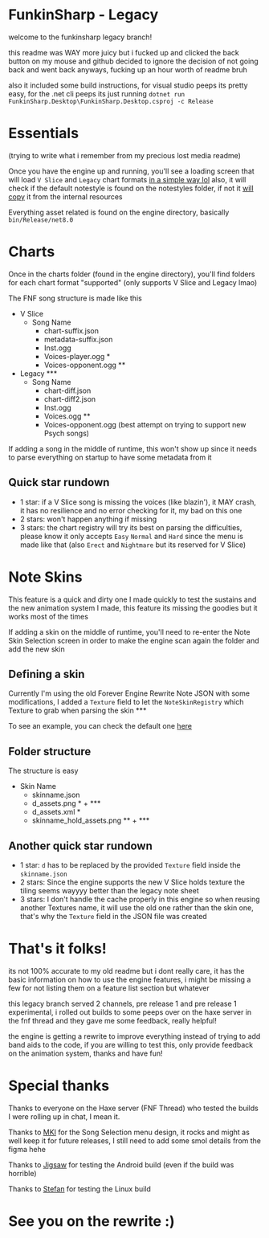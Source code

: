 # FunkinSharp - Legacy

welcome to the funkinsharp legacy branch!

this readme was WAY more juicy but i fucked up and clicked the back button on my mouse and github decided to ignore the decision of not going back and went back anyways, fucking up an hour worth of readme bruh

also it included some build instructions, for visual studio peeps its pretty easy, for the .net cli peeps its just running `dotnet run FunkinSharp.Desktop\FunkinSharp.Desktop.csproj -c Release`

# Essentials

(trying to write what i remember from my precious lost media readme)

Once you have the engine up and running, you'll see a loading screen that will load `V Slice` and `Legacy` chart formats [in a simple way lol](https://github.com/SanicBTW/FunkinSharp/blob/legacy/FunkinSharp/FunkinSharp.engine/Funkin/ChartRegistry.cs#L63) also, it will check if the default notestyle is found on the notestyles folder, if not it [will copy](https://github.com/SanicBTW/FunkinSharp/blob/legacy/FunkinSharp/FunkinSharp.engine/Funkin/Data/NoteSkinRegistry.cs#L89) it from the internal resources

Everything asset related is found on the engine directory, basically `bin/Release/net8.0`

# Charts

Once in the charts folder (found in the engine directory), you'll find folders for each chart format "supported" (only supports V Slice and Legacy lmao)

The FNF song structure is made like this

- V Slice
   - Song Name
      - chart-suffix.json
      - metadata-suffix.json
      - Inst.ogg
      - Voices-player.ogg *
      - Voices-opponent.ogg **
- Legacy ***
   - Song Name
      - chart-diff.json
      - chart-diff2.json
      - Inst.ogg
      - Voices.ogg **
      - Voices-opponent.ogg (best attempt on trying to support new Psych songs)
    
If adding a song in the middle of runtime, this won't show up since it needs to parse everything on startup to have some metadata from it

## Quick star rundown
- 1 star: if a V Slice song is missing the voices (like blazin'), it MAY crash, it has no resilience and no error checking for it, my bad on this one
- 2 stars: won't happen anything if missing
- 3 stars: the chart registry will try its best on parsing the difficulties, please know it only accepts `Easy` `Normal` and `Hard` since the menu is made like that (also `Erect` and `Nightmare` but its reserved for V Slice)

# Note Skins

This feature is a quick and dirty one I made quickly to test the sustains and the new animation system I made, this feature its missing the goodies but it works most of the times

If adding a skin on the middle of runtime, you'll need to re-enter the Note Skin Selection screen in order to make the engine scan again the folder and add the new skin

## Defining a skin

Currently I'm using the old Forever Engine Rewrite Note JSON with some modifications, I added a `Texture` field to let the `NoteSkinRegistry` which Texture to grab when parsing the skin ***

To see an example, you can check the default one [here](https://github.com/SanicBTW/FunkinSharp/blob/legacy/FunkinSharp/FunkinSharp.Resources/NoteTypes/funkin/funkin.json)

## Folder structure

The structure is easy

- Skin Name
  - skinname.json
  - d_assets.png * + ***
  - d_assets.xml *
  - skinname_hold_assets.png ** + ***

## Another quick star rundown

- 1 star: `d` has to be replaced by the provided `Texture` field inside the `skinname.json`
- 2 stars: Since the engine supports the new V Slice holds texture the tiling seems wayyyy better than the legacy note sheet
- 3 stars: I don't handle the cache properly in this engine so when reusing another Textures name, it will use the old one rather than the skin one, that's why the `Texture` field in the JSON file was created

# That's it folks!

its not 100% accurate to my old readme but i dont really care, it has the basic information on how to use the engine features, i might be missing a few for not listing them on a feature list section but whatever

this legacy branch served 2 channels, pre release 1 and pre release 1 experimental, i rolled out builds to some peeps over on the haxe server in the fnf thread and they gave me some feedback, really helpful!

the engine is getting a rewrite to improve everything instead of trying to add band aids to the code, if you are willing to test this, only provide feedback on the animation system, thanks and have fun!

# Special thanks

Thanks to everyone on the Haxe server (FNF Thread) who tested the builds I were rolling up in chat, I mean it.

Thanks to [MKI](https://github.com/mikaib) for the Song Selection menu design, it rocks and might as well keep it for future releases, I still need to add some smol details from the figma hehe

Thanks to [Jigsaw](https://github.com/MAJigsaw77) for testing the Android build (even if the build was horrible)

Thanks to [Stefan](https://github.com/Stefan2008Git) for testing the Linux build

# See you on the rewrite :)
